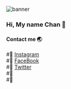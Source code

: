![banner](https://user-images.githubusercontent.com/69392580/122252061-43848600-cef5-11eb-93ea-65dd55364498.png)
### Hi, My name Chan 👋
#### Contact me 🌏
#🌳 <a href="https://www.instagram.com/p.t_h.t/"> Instagram</a> <br>
#🍄 <a href="https://www.facebook.com/shomi.ptht/"> FaceBook</a> <br>
#🌵 <a href="https://twitter.com/PhamChan9"> Twitter</a> <br>
#🌻  <br>
#🐾  <br>



<!--
![banner](https://user-images.githubusercontent.com/69392580/122225883-a79c4f80-cedf-11eb-8f63-ef7ca51886cf.png)
**chan1010/chan1010** is a ✨ _special_ ✨ repository because its `README.md` (this file) appears on your GitHub profile.
<img src="https://user-images.githubusercontent.com/69392580/122225883-a79c4f80-cedf-11eb-8f63-ef7ca51886cf.png" alt="banner">

Here are some ideas to get you started:

- 🔭 I’m currently working on ...
- 🌱 I’m currently learning ...
- 👯 I’m looking to collaborate on ...
- 🤔 I’m looking for help with ...
- 💬 Ask me about ...
- 📫 How to reach me: ...
- 😄 Pronouns: ...
- ⚡ Fun fact: ...
-->
